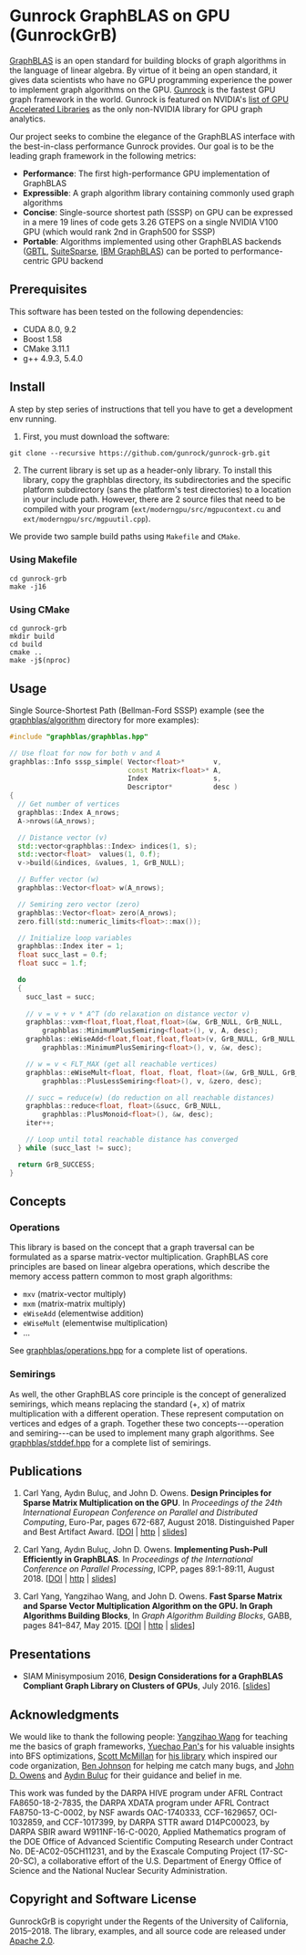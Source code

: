 # Gunrock GraphBLAS on GPU (GunrockGrB)

[GraphBLAS](https://graphblas.org) is an open standard for building blocks of graph algorithms in the language of linear algebra. By virtue of it being an open standard, it gives data scientists who have no GPU programming experience the power to implement graph algorithms on the GPU. [Gunrock](https://github.com/gunrock/gunrock) is the fastest GPU graph framework in the world. Gunrock is featured on NVIDIA's [list of GPU Accelerated Libraries](https://developer.nvidia.com/gpu-accelerated-libraries) as the only non-NVIDIA library for GPU graph analytics. 

Our project seeks to combine the elegance of the GraphBLAS interface with the best-in-class performance Gunrock provides. Our goal is to be the leading graph framework in the following metrics:

- **Performance**: The first high-performance GPU implementation of GraphBLAS
- **Expressible**: A graph algorithm library containing commonly used graph algorithms
- **Concise**: Single-source shortest path (SSSP) on GPU can be expressed in a mere 19 lines of code gets 3.26 GTEPS on a single NVIDIA V100 GPU (which would rank 2nd in Graph500 for SSSP)
- **Portable**: Algorithms implemented using other GraphBLAS backends ([GBTL](https://github.com/cmu-sei/gbtl), [SuiteSparse](http://faculty.cse.tamu.edu/davis/suitesparse.html), [IBM GraphBLAS](https://github.com/IBM/ibmgraphblas))  can be ported to performance-centric GPU backend

## Prerequisites

This software has been tested on the following dependencies:

* CUDA 8.0, 9.2
* Boost 1.58
* CMake 3.11.1
* g++ 4.9.3, 5.4.0

## Install

A step by step series of instructions that tell you have to get a development env running.

1. First, you must download the software:

```
git clone --recursive https://github.com/gunrock/gunrock-grb.git
```

2. The current library is set up as a header-only library. To install this library, copy the graphblas directory, its subdirectories and the specific platform subdirectory (sans the platform's test directories) to a location in your include path. However, there are 2 source files that need to be compiled with your program (`ext/moderngpu/src/mgpucontext.cu` and `ext/moderngpu/src/mgpuutil.cpp`).

We provide two sample build paths using `Makefile` and `CMake`.

### Using Makefile

```
cd gunrock-grb
make -j16
```

### Using CMake

```
cd gunrock-grb
mkdir build
cd build
cmake ..
make -j$(nproc)
```

## Usage

Single Source-Shortest Path (Bellman-Ford SSSP) example (see the [graphblas/algorithm]() directory for more examples):

```c++
#include "graphblas/graphblas.hpp"

// Use float for now for both v and A
graphblas::Info sssp_simple( Vector<float>*       v,
                             const Matrix<float>* A,
                             Index                s,
                             Descriptor*          desc )
{
  // Get number of vertices
  graphblas::Index A_nrows;
  A->nrows(&A_nrows);

  // Distance vector (v)
  std::vector<graphblas::Index> indices(1, s);
  std::vector<float>  values(1, 0.f);
  v->build(&indices, &values, 1, GrB_NULL);

  // Buffer vector (w)
  graphblas::Vector<float> w(A_nrows);

  // Semiring zero vector (zero)
  graphblas::Vector<float> zero(A_nrows);
  zero.fill(std::numeric_limits<float>::max());

  // Initialize loop variables
  graphblas::Index iter = 1;
  float succ_last = 0.f;
  float succ = 1.f;

  do
  {
    succ_last = succ;
    
    // v = v + v * A^T (do relaxation on distance vector v)
    graphblas::vxm<float,float,float,float>(&w, GrB_NULL, GrB_NULL,
        graphblas::MinimumPlusSemiring<float>(), v, A, desc);
    graphblas::eWiseAdd<float,float,float,float>(v, GrB_NULL, GrB_NULL,
        graphblas::MinimumPlusSemiring<float>(), v, &w, desc);

    // w = v < FLT_MAX (get all reachable vertices)
    graphblas::eWiseMult<float, float, float, float>(&w, GrB_NULL, GrB_NULL,
        graphblas::PlusLessSemiring<float>(), v, &zero, desc);

    // succ = reduce(w) (do reduction on all reachable distances)
    graphblas::reduce<float, float>(&succ, GrB_NULL,
        graphblas::PlusMonoid<float>(), &w, desc);
    iter++;

    // Loop until total reachable distance has converged
  } while (succ_last != succ);

  return GrB_SUCCESS;
}
```

## Concepts

### Operations

This library is based on the concept that a graph traversal can be formulated as a sparse matrix-vector multiplication. GraphBLAS core principles are based on linear algebra operations, which describe the memory access pattern common to most graph algorithms:

- `mxv` (matrix-vector multiply)
- `mxm` (matrix-matrix multiply)
- `eWiseAdd` (elementwise addition)
- `eWiseMult` (elementwise multiplication)
- ...

See [graphblas/operations.hpp](https://github.com/gunrock/gunrock-grb/blob/master/graphblas/operations.hpp) for a complete list of operations.

### Semirings

As well, the other GraphBLAS core principle is the concept of generalized semirings, which means replacing the standard (+, x) of matrix multiplication with a different operation. These represent computation on vertices and edges of a graph. Together these two concepts---operation and semiring---can be used to implement many graph algorithms. See [graphblas/stddef.hpp](https://github.com/gunrock/gunrock-grb/blob/master/graphblas/stddef.hpp) for a complete list of semirings.

## Publications

1. Carl Yang, Aydın Buluç, and John D. Owens. **Design Principles for Sparse Matrix Multiplication on the GPU**. In *Proceedings of the 24th International European Conference on Parallel and Distributed Computing*, Euro-Par, pages 672-687, August 2018. Distinguished Paper and Best Artifact Award. [[DOI](http://dx.doi.org/10.1007/978-3-319-96983-1_48) | [http](https://escholarship.org/uc/item/5h35w3b7) | [slides](http://www.ece.ucdavis.edu/~ctcyang/pub/europar-slides2018.pdf)]

2. Carl Yang, Aydın Buluç, John D. Owens. **Implementing Push-Pull Efficiently in GraphBLAS**. In *Proceedings of the International Conference on Parallel Processing*, ICPP, pages 89:1-89:11, August 2018. [[DOI](http://dx.doi.org/10.1145/3225058.3225122) | [http](https://escholarship.org/uc/item/021076bn) | [slides](http://www.ece.ucdavis.edu/~ctcyang/pub/icpp-slides2018.pdf)]

3. Carl Yang, Yangzihao Wang, and John D. Owens. **Fast Sparse Matrix and Sparse Vector Multiplication Algorithm on the GPU. In Graph Algorithms Building Blocks**, In *Graph Algorithm Building Blocks*, GABB, pages 841–847, May 2015. [[DOI](http://dx.doi.org/10.1109/IPDPSW.2015.77) | [http](http://www.escholarship.org/uc/item/1rq9t3j3) | [slides](http://www.ece.ucdavis.edu/~ctcyang/pub/ipdpsw-slides2015.pdf)]

## Presentations

* SIAM Minisymposium 2016, **Design Considerations for a GraphBLAS Compliant Graph Library on Clusters of GPUs**, July 2016. [[slides](http://www.ece.ucdavis.edu/~ctcyang/pub/siam-slides2016.pdf)]

## Acknowledgments

We would like to thank the following people: [Yangzihao Wang](https://yzhwang.github.io) for teaching me the basics of graph frameworks, [Yuechao Pan's](https://sites.google.com/site/panyuechao/home) for his valuable insights into BFS optimizations, [Scott McMillan](https://github.com/sei-smcmillan) for [his library](https://github.com/cmu-sei/gbtl) which inspired our code organization, [Ben Johnson](https://github.com/bkj) for helping me catch many bugs, and [John D. Owens](https://www.ece.ucdavis.edu/~jowens/) and [Aydın Buluç](https://people.eecs.berkeley.edu/~aydin/) for their guidance and belief in me.

This work was funded by the DARPA HIVE program under AFRL Contract FA8650-18-2-7835, the DARPA XDATA program under AFRL Contract FA8750-13-C-0002, by NSF awards OAC-1740333, CCF-1629657, OCI-1032859, and CCF-1017399, by DARPA STTR award D14PC00023, by DARPA SBIR award W911NF-16-C-0020, Applied Mathematics program of the DOE Office of Advanced Scientific Computing Research under Contract No. DE-AC02-05CH11231, and by the Exascale Computing Project (17-SC-20-SC), a collaborative effort of the U.S. Department of Energy Office of Science and the National Nuclear Security Administration. 

## Copyright and Software License

GunrockGrB is copyright under the Regents of the University of California, 2015–2018. The library, examples, and all source code are released under [Apache 2.0](LICENSE.md).
